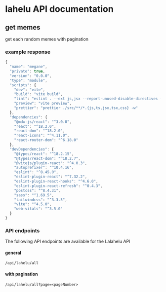 # lahelu API documentation

## get memes
get each random memes with pagination

### example response
```javascript
{
  "name": "megane",
  "private": true,
  "version": "0.0.0",
  "type": "module",
  "scripts": {
    "dev": "vite",
    "build": "vite build",
    "lint": "eslint . --ext js,jsx --report-unused-disable-directives --max-warnings 0",
    "preview": "vite preview",
    "prettier": "prettier ./src/**/*.{js,ts,jsx,tsx,css} -w"
  },
  "dependencies": {
    "@mdx-js/react": "^3.0.0",
    "react": "^18.2.0",
    "react-dom": "^18.2.0",
    "react-icons": "^4.11.0",
    "react-router-dom": "^6.18.0"
  },
  "devDependencies": {
    "@types/react": "^18.2.15",
    "@types/react-dom": "^18.2.7",
    "@vitejs/plugin-react": "^4.0.3",
    "autoprefixer": "^10.4.16",
    "eslint": "^8.45.0",
    "eslint-plugin-react": "^7.32.2",
    "eslint-plugin-react-hooks": "^4.6.0",
    "eslint-plugin-react-refresh": "^0.4.3",
    "postcss": "^8.4.31",
    "sass": "^1.69.5",
    "tailwindcss": "^3.3.5",
    "vite": "^4.5.0",
    "web-vitals": "^3.5.0"
  }
}

```

###  API endpoints
The following API endpoints are available for the Lalahelu API

#### general
```shell
/api/lahelu/all
```

#### with pagination
```shell
/api/lahelu/all?page=<pageNumber>
```

